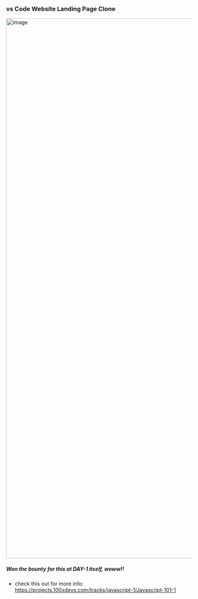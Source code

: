### vs Code Website Landing Page Clone

<img width="1464" alt="image" src="https://github.com/user-attachments/assets/7290bf67-3270-4699-91c5-e79a3f2c2967">


##### Won the bounty for this at DAY-1 itself, woww!!
- check this out for more info: https://projects.100xdevs.com/tracks/javascript-1/Javascript-101-1
